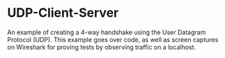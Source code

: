 # UDP-Client-Server
An example of creating a 4-way handshake using the User Datagram Protocol (UDP). This example goes over code, as well as screen captures on Wireshark for proving tests  by observing traffic on a localhost.
